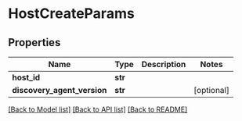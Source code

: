 # HostCreateParams

## Properties
Name | Type | Description | Notes
------------ | ------------- | ------------- | -------------
**host_id** | **str** |  | 
**discovery_agent_version** | **str** |  | [optional] 

[[Back to Model list]](../README.md#documentation-for-models) [[Back to API list]](../README.md#documentation-for-api-endpoints) [[Back to README]](../README.md)


